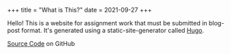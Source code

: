 +++
title = "What is This?"
date = 2021-09-27
+++

Hello! This is a website for assignment work that must be submitted in blog-post format. It's generated using a static-site-generator called [Hugo](https://gohugo.io/).

[Source Code](https://github.com/itsmeimtom/solcol-blog) on GitHub